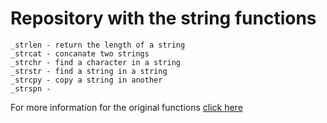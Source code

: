 # Repository with the string functions

	_strlen - return the length of a string
	_strcat - concanate two strings
	_strchr - find a character in a string
	_strstr - find a string in a string
	_strcpy - copy a string in another
	_strspn - 

For more information for the original functions [click here](https://www.ibm.com/docs/en/aix/7.2?topic=s-strlen-strnlen-strchr-strrchr-strpbrk-strspn-strcspn-strstr-strtok-strsep-subroutine)
